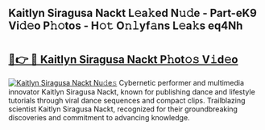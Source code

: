## Kaitlyn Siragusa Nackt L𝚎a𝚔ed N𝚞𝚍e - Part-eK9 Vi𝚍𝚎o P𝚑𝚘tos - H𝚘𝚝 O𝚗𝚕yf𝚊ns L𝚎a𝚔s eq4Nh

# <h2><a href="http://kf4104.oniu.top/?m=Kaitlyn+Siragusa+Nackt">🔗👉 🔴 Kaitlyn Siragusa Nackt P𝚑ot𝚘𝚜 V𝚒d𝚎o</a></h2>

[![Kaitlyn Siragusa Nackt Nu𝚍e𝚜](https://i.imgur.com/0qMVB7G.gif)](http://kf4104.oniu.top/?m=Kaitlyn+Siragusa+Nackt)
Cybernetic performer and multimedia innovator Kaitlyn Siragusa Nackt, known for publishing dance and lifestyle tutorials through viral dance sequences and compact clips. Trailblazing scientist Kaitlyn Siragusa Nackt, recognized for their groundbreaking discoveries and commitment to advancing knowledge.  
